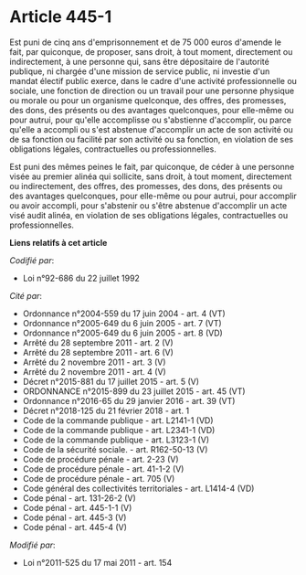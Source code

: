 # Article 445-1

Est puni de cinq ans d'emprisonnement et de 75 000 euros d'amende le fait, par quiconque, de proposer, sans droit, à tout
moment, directement ou indirectement, à une personne qui, sans être dépositaire de l'autorité publique, ni chargée d'une
mission de service public, ni investie d'un mandat électif public exerce, dans le cadre d'une activité professionnelle ou
sociale, une fonction de direction ou un travail pour une personne physique ou morale ou pour un organisme quelconque, des
offres, des promesses, des dons, des présents ou des avantages quelconques, pour elle-même ou pour autrui, pour qu'elle
accomplisse ou s'abstienne d'accomplir, ou parce qu'elle a accompli ou s'est abstenue d'accomplir  un acte de son activité ou
de sa fonction ou facilité par son activité ou sa fonction, en violation de ses obligations légales, contractuelles ou
professionnelles.

Est puni des mêmes peines le fait, par quiconque, de céder à une personne visée au premier alinéa qui sollicite, sans droit,
à tout moment, directement ou indirectement, des offres, des promesses, des dons, des présents ou des avantages quelconques,
pour elle-même ou pour autrui,  pour accomplir ou avoir accompli, pour s'abstenir ou s'être abstenue  d'accomplir un acte
visé audit alinéa, en violation de ses obligations légales, contractuelles ou professionnelles.

**Liens relatifs à cet article**

_Codifié par_:

  - Loi n°92-686 du 22 juillet 1992

_Cité par_:

  - Ordonnance n°2004-559 du 17 juin 2004 - art. 4 (VT)
  - Ordonnance n°2005-649 du 6 juin 2005 - art. 7 (VT)
  - Ordonnance n°2005-649 du 6 juin 2005 - art. 8 (VD)
  - Arrêté du 28 septembre 2011 - art. 2 (V)
  - Arrêté du 28 septembre 2011 - art. 6 (V)
  - Arrêté du 2 novembre 2011 - art. 3 (V)
  - Arrêté du 2 novembre 2011 - art. 4 (V)
  - Décret n°2015-881 du 17 juillet 2015 - art. 5 (V)
  - ORDONNANCE n°2015-899 du 23 juillet 2015 - art. 45 (VT)
  - Ordonnance n°2016-65 du 29 janvier 2016 - art. 39 (VT)
  - Décret n°2018-125 du 21 février 2018 - art. 1
  - Code de la commande publique - art. L2141-1 (VD)
  - Code de la commande publique - art. L2341-1 (VD)
  - Code de la commande publique - art. L3123-1 (V)
  - Code de la sécurité sociale. - art. R162-50-13 (V)
  - Code de procédure pénale - art. 2-23 (V)
  - Code de procédure pénale - art. 41-1-2 (V)
  - Code de procédure pénale - art. 705 (V)
  - Code général des collectivités territoriales - art. L1414-4 (VD)
  - Code pénal - art. 131-26-2 (V)
  - Code pénal - art. 445-1-1 (V)
  - Code pénal - art. 445-3 (V)
  - Code pénal - art. 445-4 (V)

_Modifié par_:

  - Loi n°2011-525 du 17 mai 2011 - art. 154
